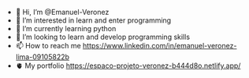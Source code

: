 - 👋 Hi, I’m @Emanuel-Veronez
- 👀 I’m interested in  learn and enter programming
- 🌱 I’m currently learning  python
- 💞️ I’m looking to learn and develop programming skills
- 📫 How to reach me https://www.linkedin.com/in/emanuel-veronez-lima-09105822b
- 🫀 My portfolio https://espaco-projeto-veronez-b444d8o.netlify.app/
  

